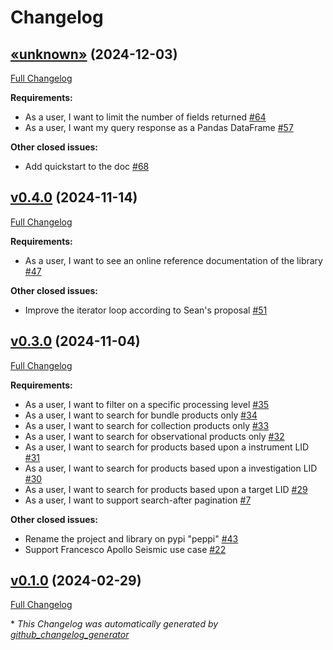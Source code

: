 # Changelog

## [«unknown»](https://github.com/NASA-PDS/peppi/tree/«unknown») (2024-12-03)

[Full Changelog](https://github.com/NASA-PDS/peppi/compare/v0.4.0...«unknown»)

**Requirements:**

- As a user, I want to limit the number of fields returned [\#64](https://github.com/NASA-PDS/peppi/issues/64)
- As a user, I want my query response as a Pandas DataFrame [\#57](https://github.com/NASA-PDS/peppi/issues/57)

**Other closed issues:**

- Add quickstart to the doc [\#68](https://github.com/NASA-PDS/peppi/issues/68)

## [v0.4.0](https://github.com/NASA-PDS/peppi/tree/v0.4.0) (2024-11-14)

[Full Changelog](https://github.com/NASA-PDS/peppi/compare/v0.3.0...v0.4.0)

**Requirements:**

- As a user, I want to see an online reference documentation of the library [\#47](https://github.com/NASA-PDS/peppi/issues/47)

**Other closed issues:**

- Improve the iterator loop according to Sean's proposal [\#51](https://github.com/NASA-PDS/peppi/issues/51)

## [v0.3.0](https://github.com/NASA-PDS/peppi/tree/v0.3.0) (2024-11-04)

[Full Changelog](https://github.com/NASA-PDS/peppi/compare/v0.1.0...v0.3.0)

**Requirements:**

- As a user, I want to filter on a specific processing level [\#35](https://github.com/NASA-PDS/peppi/issues/35)
- As a user, I want to search for bundle products only [\#34](https://github.com/NASA-PDS/peppi/issues/34)
- As a user, I want to search for collection products only [\#33](https://github.com/NASA-PDS/peppi/issues/33)
- As a user, I want to search for observational products only [\#32](https://github.com/NASA-PDS/peppi/issues/32)
- As a user, I want to search for products based upon a instrument LID [\#31](https://github.com/NASA-PDS/peppi/issues/31)
- As a user, I want to search for products based upon a investigation LID [\#30](https://github.com/NASA-PDS/peppi/issues/30)
- As a user, I want to search for products based upon a target LID [\#29](https://github.com/NASA-PDS/peppi/issues/29)
- As a user, I want to support search-after pagination [\#7](https://github.com/NASA-PDS/peppi/issues/7)

**Other closed issues:**

- Rename the project and library on pypi "peppi" [\#43](https://github.com/NASA-PDS/peppi/issues/43)
- Support Francesco Apollo Seismic use case [\#22](https://github.com/NASA-PDS/peppi/issues/22)

## [v0.1.0](https://github.com/NASA-PDS/peppi/tree/v0.1.0) (2024-02-29)

[Full Changelog](https://github.com/NASA-PDS/peppi/compare/c5c69cbf9b198d2eb7b10d86c1c765fda90d7494...v0.1.0)



\* *This Changelog was automatically generated by [github_changelog_generator](https://github.com/github-changelog-generator/github-changelog-generator)*
